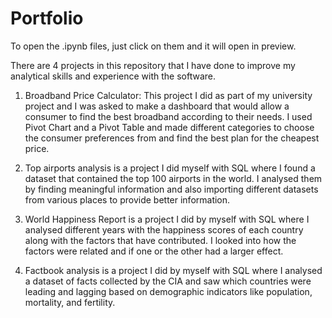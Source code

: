 # Portfolio
To open the .ipynb files, just click on them and it will open in preview.

There are 4 projects in this repository that I have done to improve my analytical skills and experience with the software. 

1. Broadband Price Calculator: This project I did as part of my university project and I was asked to make a dashboard that would allow a consumer to find the best broadband according to their needs. I used Pivot Chart and a Pivot Table and made different categories to choose the consumer preferences from and find the best plan for the cheapest price.

2. Top airports analysis is a project I did myself with SQL where I found a dataset that contained the top 100 airports in the world. I analysed 
them by finding meaningful information and also importing different datasets from various places to provide better information.

3. World Happiness Report is a project I did by myself with SQL where I analysed different years with the happiness scores of each country along with the factors that have contributed. I looked into how the factors were related and if one or the other had a larger effect.

4. Factbook analysis is a project I did by myself with SQL where I analysed a dataset of facts collected by the CIA and saw which countries were leading and lagging based on demographic indicators like population, mortality, and fertility.
